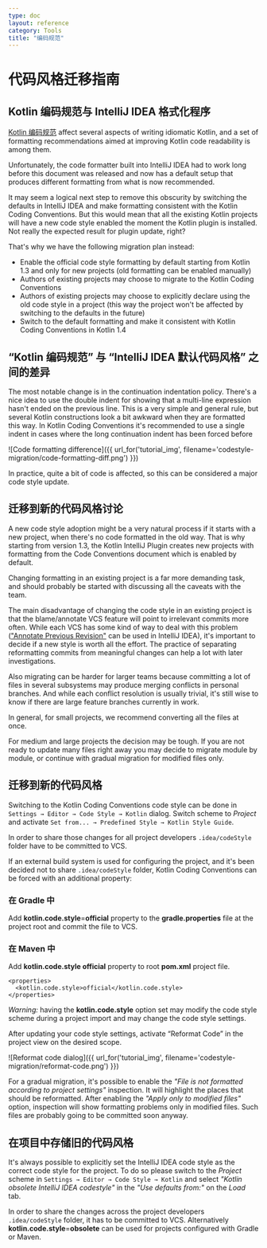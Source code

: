 ```yaml
---
type: doc
layout: reference
category: Tools
title: "编码规范"
---
```


# 代码风格迁移指南


## Kotlin 编码规范与 IntelliJ IDEA 格式化程序

[Kotlin 编码规范](https://kotlinlang.org/docs/reference/coding-conventions.html) affect several aspects of writing idiomatic Kotlin, and a set of formatting recommendations aimed at improving Kotlin code readability is among them. 

Unfortunately, the code formatter built into IntelliJ IDEA had to work long before this document was released and now has a default setup that produces different formatting from what is now recommended.

It may seem a logical next step to remove this obscurity by switching the defaults in IntelliJ IDEA and make formatting consistent with the Kotlin Coding Conventions. But this would mean that all the existing Kotlin projects will have a new code style enabled the moment the Kotlin plugin is installed. Not really the expected result for plugin update, right? 

That's why we have the following migration plan instead:

* Enable the official code style formatting by default starting from Kotlin 1.3 and only for new projects (old formatting can be enabled manually)
* Authors of existing projects may choose to migrate to the Kotlin Coding Conventions
* Authors of existing projects may choose to explicitly declare using the old code style in a project (this way the project won't be affected by switching to the defaults in the future)
* Switch to the default formatting and make it consistent with Kotlin Coding Conventions in Kotlin 1.4

## “Kotlin 编码规范” 与 “IntelliJ IDEA 默认代码风格” 之间的差异

The most notable change is in the continuation indentation policy. There's a nice idea to use the double indent for showing that a multi-line expression hasn't ended on the previous line. This is a very simple and general rule, but several Kotlin constructions look a bit awkward when they are formatted this way. In Kotlin Coding Conventions it's recommended to use a single indent in cases where the long continuation indent has been forced before

![Code formatting difference]({{ url_for('tutorial_img', filename='codestyle-migration/code-formatting-diff.png') }})

In practice, quite a bit of code is affected, so this can be considered a major code style update.

## 迁移到新的代码风格讨论

A new code style adoption might be a very natural process if it starts with a new project, when there's no code formatted in the old way. That is why starting from version 1.3, the Kotlin IntelliJ Plugin creates new projects with formatting from the Code Conventions document which is enabled by default.

Changing formatting in an existing project is a far more demanding task, and should probably be started with discussing all the caveats with the team.

The main disadvantage of changing the code style in an existing project is that the blame/annotate VCS feature will point to irrelevant commits more often. While each VCS has some kind of way to deal with this problem (["Annotate Previous Revision"](https://www.jetbrains.com/help/idea/investigate-changes.html) can be used in IntelliJ IDEA), it's important to decide if a new style is worth all the effort. The practice of separating reformatting commits from meaningful changes can help a lot with later investigations. 

Also migrating can be harder for larger teams because committing a lot of files in several subsystems may produce merging conflicts in personal branches. And while each conflict resolution is usually trivial, it's still wise to know if there are large feature branches currently in work.

In general, for small projects, we recommend converting all the files at once.

For medium and large projects the decision may be tough. If you are not ready to update many files right away you may decide to migrate module by module, or continue with gradual migration for modified files only.

## 迁移到新的代码风格

Switching to the Kotlin Coding Conventions code style can be done in `Settings → Editor → Code Style → Kotlin`
dialog. Switch scheme to *Project* and activate `Set from... → Predefined Style → Kotlin Style Guide`.

In order to share those changes for all project developers `.idea/codeStyle` folder have to be committed to VCS.

If an external build system is used for configuring the project, and it's been decided not to share `.idea/codeStyle` folder, Kotlin Coding Conventions can be forced with an additional property:

### 在 Gradle 中
Add **kotlin.code.style**=**official** property to the **gradle.properties** file at the project root and commit the file to VCS. 

### 在 Maven 中
Add **kotlin.code.style official** property to root **pom.xml** project file. 

<div class="sample" markdown="1" theme="idea" mode='xml'>

```
<properties>
  <kotlin.code.style>official</kotlin.code.style>
</properties>
```

</div>

_Warning:_ having the **kotlin.code.style** option set may modify the code style scheme during a project import and may change the code style settings.

After updating your code style settings, activate “Reformat Code” in the project view on the desired scope.

![Reformat code dialog]({{ url_for('tutorial_img', filename='codestyle-migration/reformat-code.png') }})


For a gradual migration, it's possible to enable the *"File is not formatted according to project settings"* inspection. It will highlight the places that should be reformatted. After enabling the *"Apply only to modified files"* option, inspection will show formatting problems only in modified files. Such files are probably going to be committed soon anyway.

## 在项目中存储旧的代码风格

It's always possible to explicitly set the IntelliJ IDEA code style as the correct code style for the project. To do so please switch to the *Project* scheme in `Settings → Editor → Code Style → Kotlin` and select *"Kotlin obsolete IntelliJ IDEA codestyle"* in the *"Use defaults from:"* on the *Load* tab.

In order to share the changes across the project developers `.idea/codeStyle` folder, it has to be committed to VCS. Alternatively **kotlin.code.style**=**obsolete** can be used for projects configured with Gradle or Maven.
